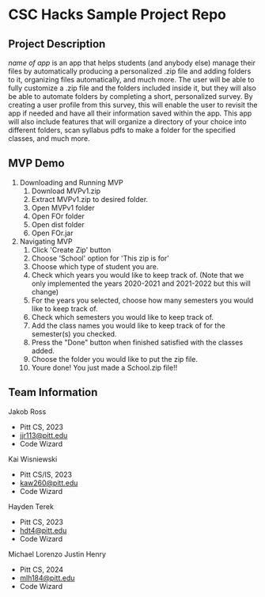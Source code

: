 # CSC Hacks Sample Project Repo
## Project Description
*name of app* is an app that helps students (and anybody else) manage their files by automatically producing a personalized .zip file and adding folders to it, organizing files automatically, and much more. The user will be able to fully customize a .zip file and the folders included inside it, but they will also be able to automate folders by completing a short, personalized survey. By creating a user profile from this survey, this will enable the user to revisit the app if needed and have all their information saved within the app. This app will also include features that will organize a directory of your choice into different folders, scan syllabus pdfs to make a folder for the specified classes, and much more.
## MVP Demo
1. Downloading and Running MVP
    1. Download MVPv1.zip
    2. Extract MVPv1.zip to desired folder.
    3. Open MVPv1 folder
    4. Open FOr folder
    5. Open dist folder
    6. Open FOr.jar
2. Navigating MVP
    1. Click 'Create Zip' button
    2. Choose 'School' option for 'This zip is for'
    3. Choose which type of student you are.
    4. Check which years you would like to keep track of. (Note that we only implemented the years 2020-2021 and 2021-2022 but this will change)
    5. For the years you selected, choose how many semesters you would like to keep track of.
    6. Check which semesters you would like to keep track of.
    7. Add the class names you would like to keep track of for the semester(s) you checked.
    8. Press the "Done" button when finished satisfied with the classes added.
    9. Choose the folder you would like to put the zip file.
    10. Youre done! You just made a School.zip file!!

## Team Information
Jakob Ross
* Pitt CS, 2023
* jjr113@pitt.edu
* Code Wizard

Kai Wisniewski
* Pitt CS/IS, 2023
* kaw260@pitt.edu
* Code Wizard

Hayden Terek
* Pitt CS, 2023
* hdt4@pitt.edu
* Code Wizard

Michael Lorenzo Justin Henry
* Pitt CS, 2024
* mlh184@pitt.edu
* Code Wizard
